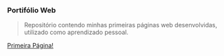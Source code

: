 ### Portifólio Web

>Repositório contendo minhas primeiras páginas web desenvolvidas, utilizado como aprendizado pessoal.


[Primeira Página!](https://rafahrochacorreia.github.io)

